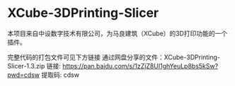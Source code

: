 # XCube-3DPrinting-Slicer
本项目来自中设数字技术有限公司，为马良建筑（XCube）的3D打印功能的一个插件。

完整代码的打包文件可见下方链接
通过网盘分享的文件：XCube-3DPrinting-Slicer-1.3.zip
链接: https://pan.baidu.com/s/1zZjZ8UI1ghYeuLp8bs5kSw?pwd=cdsw 提取码: cdsw 
